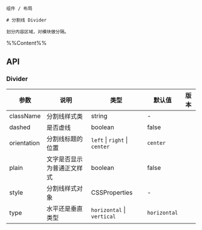 `````
组件 / 布局

# 分割线 Divider

划分内容区域，对模块做分隔。
`````

%%Content%%

## API

### Divider

| 参数 | 说明 | 类型 | 默认值 | 版本 |
| --- | --- | --- | --- | --- |
| className | 分割线样式类 | string | - |  |
| dashed | 是否虚线 | boolean | false |  |
| orientation | 分割线标题的位置 | `left` \| `right` \| `center` | `center` |  |
| plain | 文字是否显示为普通正文样式 | boolean | false |  |
| style | 分割线样式对象 | CSSProperties | - |  |
| type | 水平还是垂直类型 | `horizontal` \| `vertical` | `horizontal` |  |

